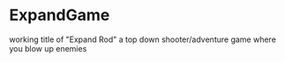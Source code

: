 # ExpandGame
 working title of "Expand Rod" a top down shooter/adventure game where you blow up enemies
